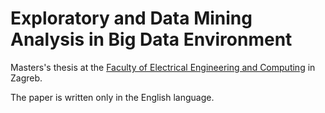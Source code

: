 # Exploratory and Data Mining Analysis in Big Data Environment
Masters's thesis at the [Faculty of Electrical Engineering and Computing](https://www.fer.unizg.hr/en) in Zagreb.

The paper is written only in the English language.
